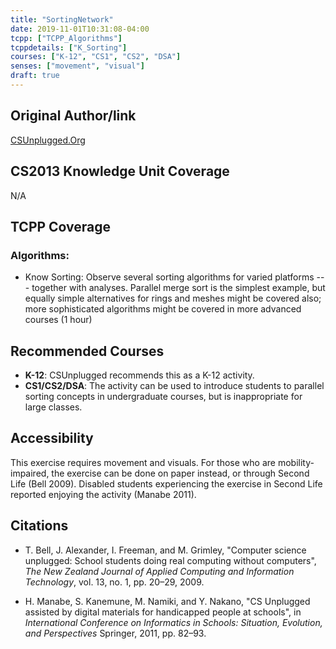 ```yaml
---
title: "SortingNetwork"
date: 2019-11-01T10:31:08-04:00
tcpp: ["TCPP_Algorithms"]
tcppdetails: ["K_Sorting"]
courses: ["K-12", "CS1", "CS2", "DSA"]
senses: ["movement", "visual"]
draft: true
---
```


## Original Author/link
[CSUnplugged.Org](https://csunplugged.org/en/topics/sorting-networks/unit-plan/)

## CS2013 Knowledge Unit Coverage
N/A

## TCPP Coverage

### Algorithms: 
* Know Sorting: Observe several sorting algorithms for varied platforms --- 
  together with analyses. Parallel merge sort is the simplest example, but 
  equally simple alternatives for rings and meshes might be covered also; more 
  sophisticated algorithms might be covered in more advanced courses (1 hour)

## Recommended Courses

* **K-12**: CSUnplugged recommends this as a K-12 activity. 
* **CS1/CS2/DSA**: The activity can be used to introduce students to parallel 
  sorting concepts in undergraduate courses, but is inappropriate for large 
  classes.

## Accessibility
This exercise requires movement and visuals. For those who are 
mobility-impaired, the exercise can be done on paper instead, or through 
Second Life (Bell 2009). Disabled students experiencing the exercise in 
Second Life reported enjoying the activity (Manabe 2011).

## Citations

* T. Bell, J. Alexander, I. Freeman, and M. Grimley, "Computer science unplugged: 
  School students doing real computing without computers", *The New Zealand 
  Journal of Applied Computing and Information Technology*, vol. 13, no. 1, 
  pp. 20–29, 2009.

* H. Manabe, S. Kanemune, M. Namiki, and Y. Nakano, "CS Unplugged assisted by 
  digital materials for handicapped people at schools", in *International 
  Conference on Informatics in Schools: Situation, Evolution, and Perspectives*
  Springer, 2011, pp. 82–93.
